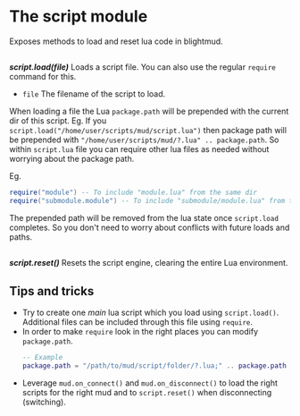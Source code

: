 # The script module

Exposes methods to load and reset lua code in blightmud.

##

***script.load(file)***
Loads a script file. You can also use the regular `require` command for this.

- `file`  The filename of the script to load.
 
When loading a file the Lua `package.path` will be prepended with the current
dir of this script. Eg. If you
`script.load("/home/user/scripts/mud/script.lua")` then package path will be
prepended with `"/home/user/scripts/mud/?.lua" .. package.path`.  So within
`script.lua` file you can require other lua files as needed without worrying
about the package path.

Eg.
```lua
require("module") -- To include "module.lua" from the same dir
require("submodule.module") -- To include "submodule/module.lua" from the same dir.
```

The prepended path will be removed from the lua state once `script.load`
completes. So you don't need to worry about conflicts with future loads and
paths.

##

***script.reset()***
Resets the script engine, clearing the entire Lua environment.

## Tips and tricks

- Try to create one *main* lua script which you load using `script.load()`.
  Additional files can be included through this file using `require`.
- In order to make `require` look in the right places you can modify
  `package.path`.
  ```lua
  -- Example
  package.path = "/path/to/mud/script/folder/?.lua;" .. package.path
  ```
- Leverage `mud.on_connect()` and `mud.on_disconnect()` to load the right
  scripts for the right mud and to `script.reset()` when disconnecting
  (switching).
